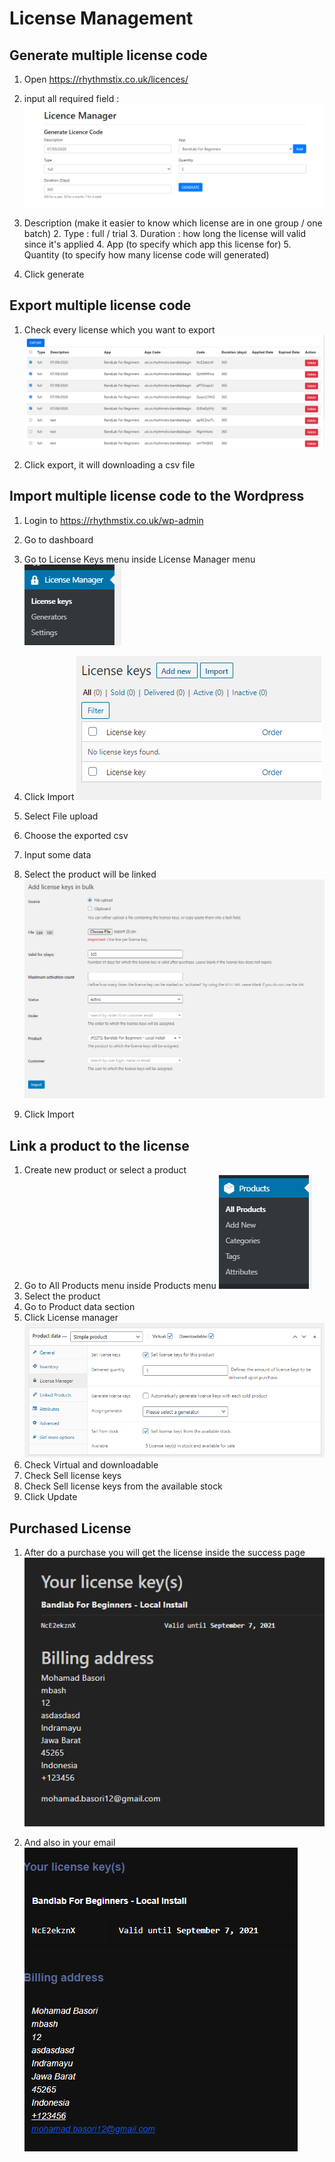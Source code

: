 # License Management

## Generate multiple license code

1. Open https://rhythmstix.co.uk/licences/

2. input all required field :
   ![image-20200907175626006](./License_Management.assets/image-20200907175626006.png)
1. Description (make it easier to know which license are in one group / one batch)
   2. Type : full / trial
   3. Duration : how long the license will valid since it's applied
   4. App (to specify which app this license for)
   5. Quantity (to specify how many license code will generated)
   
3. Click generate

## Export multiple license code

1. Check every license which you want to export
   ![image-20200907175809085](./License_Management.assets/image-20200907175809085.png)

2. Click export, it will downloading a csv file

## Import multiple license code to the Wordpress

1. Login to https://rhythmstix.co.uk/wp-admin

2. Go to dashboard

3. Go to License Keys menu inside License Manager menu
   ![image-20200907180021564](./License_Management.assets/image-20200907180021564.png)

4. Click Import
   ![image-20200907180034926](./License_Management.assets/image-20200907180034926.png)

5. Select File upload

6. Choose the exported csv 

7. Input some data

8. Select the product will be linked
   ![image-20200907180226509](./License_Management.assets/image-20200907180226509.png)

9. Click Import

## Link a product to the license

1. Create new product or select a product
2. Go to All Products menu inside Products menu
   ![image-20200907180511120](./License_Management.assets/image-20200907180511120.png)
3. Select the product
4. Go to Product data section
5. Click License manager
   ![image-20200907180615796](./License_Management.assets/image-20200907180615796.png)
6. Check Virtual and downloadable
7. Check Sell license keys
8. Check Sell license keys from the available stock
9. Click Update

## Purchased License
1. After do a purchase you will get the license inside the success page
![image-20200907181141910](./License_Management.assets/image-20200907181141910.png)

2. And also in your email
   ![image-20200907181254679](./License_Management.assets/image-20200907181254679.png)
